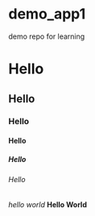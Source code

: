 # demo_app1
demo repo for learning

# Hello
## Hello
### Hello
#### Hello
##### Hello
###### Hello

*hello world*
**Hello World**
